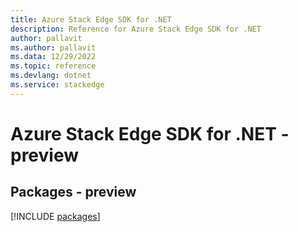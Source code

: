 ```yaml
---
title: Azure Stack Edge SDK for .NET
description: Reference for Azure Stack Edge SDK for .NET
author: pallavit
ms.author: pallavit
ms.data: 12/29/2022
ms.topic: reference
ms.devlang: dotnet
ms.service: stackedge
---
```

# Azure Stack Edge SDK for .NET - preview
## Packages - preview
[!INCLUDE [packages](stack-edge-index.md)]